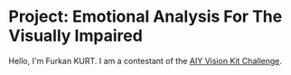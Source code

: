 # Project: Emotional Analysis For The Visually Impaired
Hello, I'm Furkan KURT. I am a contestant of the [AIY Vision Kit Challenge](https://www.electromaker.io/contest/aiy-vision-kit-challenge).
